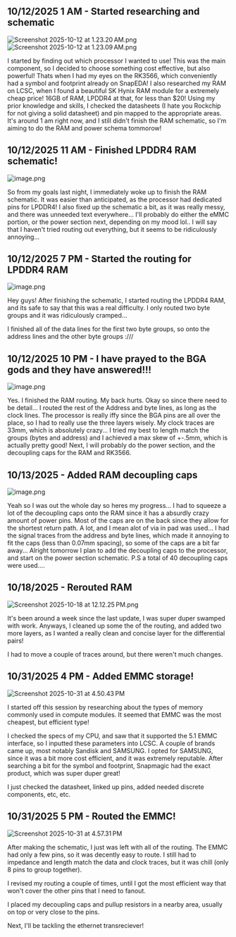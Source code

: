 <!--
  ===================    !!READ THIS NOTICE!!   ====================
  DO NOT edit this file manually. Your changes WILL BE OVERWRITTEN!
  This journal is auto generated and updated by Hack Club Blueprint.
  To edit this file, please edit your journal entries on Blueprint.
  ==================================================================
-->

## 10/12/2025 1 AM - Started researching and schematic  

![Screenshot 2025-10-12 at 1.23.20 AM.png](https://blueprint.hackclub.com/user-attachments/blobs/proxy/eyJfcmFpbHMiOnsiZGF0YSI6MTc1NCwicHVyIjoiYmxvYl9pZCJ9fQ==--387e65c9144f9f6a78f145ddd09c317e3ff74028/Screenshot%202025-10-12%20at%201.23.20%E2%80%AFAM.png)
![Screenshot 2025-10-12 at 1.23.09 AM.png](https://blueprint.hackclub.com/user-attachments/blobs/proxy/eyJfcmFpbHMiOnsiZGF0YSI6MTc1MywicHVyIjoiYmxvYl9pZCJ9fQ==--774181ac4928429bcaec469269d0a204da17489d/Screenshot%202025-10-12%20at%201.23.09%E2%80%AFAM.png)

I started by finding out which processor I wanted to use! This was the main component, so I decided to choose something cost effective, but also powerful! Thats when I had my eyes on the RK3566, which conveniently had a symbol and footprint already on SnapEDA! 
I also researched my RAM on LCSC, when I found a beautiful SK Hynix RAM module for a extremely cheap price! 16GB of RAM, LPDDR4 at that, for less than $20!
Using my prior knowledge and skills, I checked the datasheets (I hate you Rockchip for not giving a solid datasheet) and pin mapped to the appropriate areas.
It's around 1 am right now, and I still didn't finish the RAM schematic, so I'm aiming to do the RAM and power schema tommorow!  

## 10/12/2025 11 AM - Finished LPDDR4 RAM schematic!  

![image.png](https://blueprint.hackclub.com/user-attachments/blobs/proxy/eyJfcmFpbHMiOnsiZGF0YSI6MTgxMCwicHVyIjoiYmxvYl9pZCJ9fQ==--0423c85fd8bc2a83442d7ea7c391dc94071dadf4/image.png)

So from my goals last night, I immediately woke up to finish the RAM schematic. It was easier than anticipated, as the processor had dedicated pins for LPDDR4! 
I also fixed up the schematic a bit, as it was really messy, and there was unneeded text everywhere... 
I'll probably do either the eMMC portion, or the power section next, depending on my mood lol..
I will say that I haven't tried routing out everything, but it seems to be ridiculously annoying...  

## 10/12/2025 7 PM - Started the routing for LPDDR4 RAM  

![image.png](https://blueprint.hackclub.com/user-attachments/blobs/proxy/eyJfcmFpbHMiOnsiZGF0YSI6MTg5NywicHVyIjoiYmxvYl9pZCJ9fQ==--d05cfd5bbf2f8fc7fd101b3e63ef94f8ebef35b6/image.png)

Hey guys! After finishing the schematic, I started routing the LPDDR4 RAM, and its safe to say that this was a real difficulty. I only routed two byte groups and it was ridiculously cramped...

I finished all of the data lines for the first two byte groups, so onto the address lines and the other byte groups :///
  

## 10/12/2025 10 PM - I have prayed to the BGA gods and they have answered!!!  

![image.png](https://blueprint.hackclub.com/user-attachments/blobs/proxy/eyJfcmFpbHMiOnsiZGF0YSI6MTkzNSwicHVyIjoiYmxvYl9pZCJ9fQ==--384ea1438b0e649a43cc04640c4afb04972cef60/image.png)

Yes.
I finished the RAM routing.
My back hurts.
Okay so since there need to be detail...
I routed the rest of the Address and byte lines, as long as the clock lines. The processor is really iffy since the BGA pins are all over the place, so I had to really use the three layers wisely. My clock traces are 33mm, which is absolutely crazy...
I tried my best to length match the groups (bytes and address) and I achieved a max skew of +-.5mm, which is actually pretty good! 
Next, I will probably do the power section, and the decoupling caps for the RAM and RK3566.  

## 10/13/2025 - Added RAM decoupling caps  

![image.png](https://blueprint.hackclub.com/user-attachments/blobs/proxy/eyJfcmFpbHMiOnsiZGF0YSI6MjExNywicHVyIjoiYmxvYl9pZCJ9fQ==--2602318c94931495c60faac79d95d1188c0f91a2/image.png)

Yeah so I was out the whole day so heres my progress...
I had to squeeze a lot of the decoupling caps onto the RAM since it has a absurdly crazy amount of power pins. Most of the caps are on the back since they allow for the shortest return path.
A lot, and I mean alot of via in pad was used... 
I had the signal traces from the address and byte lines, which made it annoying to fit the caps (less than 0.07mm spacing), so some of the caps are a bit far away...
Alright tomorrow I plan to add the decoupling caps to the processor, and start on the power section schematic.
P.S a total of 40 decoupling caps were used....  

## 10/18/2025 - Rerouted RAM   

![Screenshot 2025-10-18 at 12.12.25 PM.png](https://blueprint.hackclub.com/user-attachments/blobs/proxy/eyJfcmFpbHMiOnsiZGF0YSI6MzAwOSwicHVyIjoiYmxvYl9pZCJ9fQ==--8313ee095ce7efcd3f9712a708a748f96aa6c7c8/Screenshot%202025-10-18%20at%2012.12.25%E2%80%AFPM.png)

It's been around a week since the last update, I was super duper swamped with work. Anyways, I cleaned up some the of the routing, and added two more layers, as I wanted a really clean and concise layer for the differential pairs! 

I had to move a couple of traces around, but there weren't much changes.  

## 10/31/2025 4 PM - Added EMMC storage!  

![Screenshot 2025-10-31 at 4.50.43 PM](https://blueprint.hackclub.com/user-attachments/blobs/proxy/eyJfcmFpbHMiOnsiZGF0YSI6NzE4MywicHVyIjoiYmxvYl9pZCJ9fQ==--0c0a1fa3b5a00016fae33542d0d131940f39e2f0/Screenshot%202025-10-31%20at%204.50.43%E2%80%AFPM.png)

I started off this session by researching about the types of memory commonly used in compute modules. It seemed that EMMC was the most cheapest, but efficient type!

I checked the specs of my CPU, and saw that it supported the 5.1 EMMC interface, so I inputted these parameters into LCSC.
A couple of brands came up, most notably Sandisk and SAMSUNG. I opted for SAMSUNG, since it was a bit more cost efficient, and it was extremely reputable. 
After searching a bit for the symbol and footprint, Snapmagic had the exact product, which was super duper great!

I just checked the datasheet, linked up pins, added needed discrete components, etc, etc.  

## 10/31/2025 5 PM - Routed the EMMC!  

![Screenshot 2025-10-31 at 4.57.31 PM](https://blueprint.hackclub.com/user-attachments/blobs/proxy/eyJfcmFpbHMiOnsiZGF0YSI6NzE4NiwicHVyIjoiYmxvYl9pZCJ9fQ==--927c41cf95d4c1a51f1b2fa1062074d57e93bae1/Screenshot%202025-10-31%20at%204.57.31%E2%80%AFPM.png)

After making the schematic, I just was left with all of the routing. The EMMC had only a few pins, so it was decently easy to route. I still had to impedance and length match the data and clock traces, but it was chill (only 8 pins to group together).

I revised my routing a couple of times, until I got the most efficient way that won't cover the other pins that I need to fanout.

I placed my decoupling caps and pullup resistors in a nearby area, usually on top or very close to the pins. 

Next, I'll be tackling the ethernet transreciever!  

